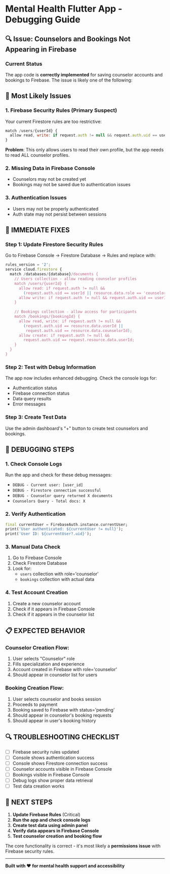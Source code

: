 # Mental Health Flutter App - Debugging Guide

## 🔍 Issue: Counselors and Bookings Not Appearing in Firebase

### Current Status

The app code is **correctly implemented** for saving counselor accounts and bookings to Firebase.
The issue is likely one of the following:

## 🚨 Most Likely Issues

### 1. **Firebase Security Rules** (Primary Suspect)

Your current Firestore rules are too restrictive:

```javascript
match /users/{userId} {
  allow read, write: if request.auth != null && request.auth.uid == userId;
}
```

**Problem**: This only allows users to read their own profile, but the app needs to read ALL
counselor profiles.

### 2. **Missing Data in Firebase Console**

- Counselors may not be created yet
- Bookings may not be saved due to authentication issues

### 3. **Authentication Issues**

- Users may not be properly authenticated
- Auth state may not persist between sessions

## 🔧 **IMMEDIATE FIXES**

### Step 1: Update Firestore Security Rules

Go to Firebase Console → Firestore Database → Rules and replace with:

```javascript
rules_version = '2';
service cloud.firestore {
  match /databases/{database}/documents {
    // Users collection - allow reading counselor profiles
    match /users/{userId} {
      allow read: if request.auth != null && 
        (request.auth.uid == userId || resource.data.role == 'counselor');
      allow write: if request.auth != null && request.auth.uid == userId;
    }
    
    // Bookings collection - allow access for participants
    match /bookings/{bookingId} {
      allow read, write: if request.auth != null && 
        (request.auth.uid == resource.data.userId || 
         request.auth.uid == resource.data.counselorId);
      allow create: if request.auth != null && 
        request.auth.uid == request.resource.data.userId;
    }
  }
}
```

### Step 2: Test with Debug Information

The app now includes enhanced debugging. Check the console logs for:

- Authentication status
- Firebase connection status
- Data query results
- Error messages

### Step 3: Create Test Data

Use the admin dashboard's "+" button to create test counselors and bookings.

## 🧪 **DEBUGGING STEPS**

### 1. Check Console Logs

Run the app and check for these debug messages:

- `DEBUG - Current user: [user_id]`
- `DEBUG - Firestore connection successful`
- `DEBUG - Counselor query returned X documents`
- `Counselors Query - Total docs: X`

### 2. Verify Authentication

```dart
final currentUser = FirebaseAuth.instance.currentUser;
print('User authenticated: ${currentUser != null}');
print('User ID: ${currentUser?.uid}');
```

### 3. Manual Data Check

1. Go to Firebase Console
2. Check Firestore Database
3. Look for:
    - `users` collection with role='counselor'
    - `bookings` collection with actual data

### 4. Test Account Creation

1. Create a new counselor account
2. Check if it appears in Firebase Console
3. Check if it appears in the counselor list

## 📋 **EXPECTED BEHAVIOR**

### Counselor Creation Flow:

1. User selects "Counselor" role
2. Fills specialization and experience
3. Account created in Firebase with role='counselor'
4. Should appear in counselor list for users

### Booking Creation Flow:

1. User selects counselor and books session
2. Proceeds to payment
3. Booking saved to Firebase with status='pending'
4. Should appear in counselor's booking requests
5. Should appear in user's booking history

## 🔍 **TROUBLESHOOTING CHECKLIST**

- [ ] Firebase security rules updated
- [ ] Console shows authentication success
- [ ] Console shows Firestore connection success
- [ ] Counselor accounts visible in Firebase Console
- [ ] Bookings visible in Firebase Console
- [ ] Debug logs show proper data retrieval
- [ ] Test data creation works

## 🚀 **NEXT STEPS**

1. **Update Firebase Rules** (Critical)
2. **Run the app and check console logs**
3. **Create test data using admin panel**
4. **Verify data appears in Firebase Console**
5. **Test counselor creation and booking flow**

The core functionality is correct - it's most likely a **permissions issue** with Firebase security
rules.

---

**Built with ❤️ for mental health support and accessibility**